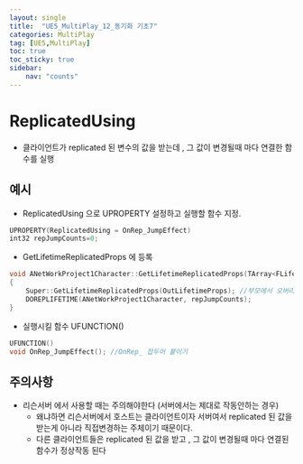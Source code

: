 ```yaml
---
layout: single
title:  "UE5_MultiPlay_12_동기화 기초7"
categories: MultiPlay
tag: [UE5,MultiPlay]
toc: true
toc_sticky: true
sidebar:
    nav: "counts"
---
```


# ReplicatedUsing
   
* 클라이언트가 replicated 된 변수의 값을 받는데 , 그 값이 변경될때 마다 연결한 함수를 실행

## 예시

* ReplicatedUsing 으로 UPROPERTY 설정하고 실행할 함수 지정.
```cpp
UPROPERTY(ReplicatedUsing = OnRep_JumpEffect)
int32 repJumpCounts=0;
```

* GetLifetimeReplicatedProps 에 등록
   
```cpp
void ANetWorkProject1Character::GetLifetimeReplicatedProps(TArray<FLifetimeProperty>& OutLifetimeProps) const
{
	Super::GetLifetimeReplicatedProps(OutLifetimeProps); //부모에서 오버라이드 된 것들을 실행
	DOREPLIFETIME(ANetWorkProject1Character, repJumpCounts);
}
```

* 실행시킬 함수 UFUNCTION()
```cpp
UFUNCTION()
void OnRep_JumpEffect(); //OnRep_ 접두어 붙이기 
```
   
## 주의사항 

* 리슨서버 에서 사용할 때는 주의해야한다 (서버에서는 제대로 작동안하는 경우)
	* 왜냐하면 리슨서버에서 호스트는 클라이언트이자 서버여서 replicated 된 값을 받는게 아니라 직접변경하는 주체이기 때문이다.
	* 다른 클라이언트들은 replicated 된 값을 받고 , 그 값이 변경될때 마다 연결된 함수가 정상작동 된다 

##
```cpp

```

##